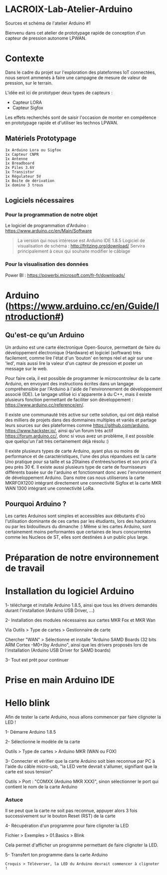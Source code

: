 # LACROIX-Lab-Atelier-Arduino
Sources et schéma de l'atelier Arduino #1

Bienvenu dans cet atelier de prototypage rapide de conception d'un capteur de pression autonome LPWAN.

# Contexte
Dans le cadre du projet sur l'exploration des plateformes IoT connectées, nous seront ammenés à faire une campagne de mesure de valeur de pression, sur le terrain.

L'idée est ici de prototyper deux types de capteurs : 
- Capteur LORA
- Capteur Sigfox

Les effets recherchés sont de saisir l'occasion de monter en compétence en prototypage rapide et d'utiliser les technos LPWAN.


## Matériels Prototypage
```
1x Arduino Lora ou Sigfox
1x Capteur CNPR
1x Antenne
1x Breadboard
2x Piles 3.6V
1x Transistor 
1x Régulateur 5V
1x Boite de dérivation
1x domino 3 trous

```

## Logiciels nécessaires
### Pour la programmation de notre objet

Le logiciel de programmation d'Arduino :  https://www.arduino.cc/en/Main/Software
> La version qui nous intéresse est Arduino IDE 1.8.5
Logiciel de visualisation de schéma :     http://fritzing.org/download/
> Servira principalement à ceux qui souhaite modifier le câblage

### Pour la visualisation des données

Power BI : https://powerbi.microsoft.com/fr-fr/downloads/


# Arduino (https://www.arduino.cc/en/Guide/Introduction#)
## Qu'est-ce qu'un Arduino 
Un arduino est une carte électronique Open-Source, permettant de faire du développement électronique (Hardware) et logiciel (software) très facilement, comme lire l'état d'un 'bouton' en temps réel et agir sur une 'led', mais aussi lire la valeur d'un capteur de pression et poster un message sur le web.

Pour faire cela, il est possible de programmer le microcontroleur de la carte Arduino, en envoyant des instructions écrites dans un langage compréhensible par l'Arduino à l'aide de l'environnement de développement associé (IDE).
Le langage utilisé ici s'apparente à du C++, mais il existe plusieurs fonction permettant de faciliter son développement : https://www.arduino.cc/reference/en/.

Il existe une communauté très active sur cette solution, qui ont déjà réalisé des milliers de projets dans des dommaines multiples et variés et partage leurs sources sur des plateformes comme https://github.com/arduino, https://www.hackster.io/, ainsi qu'un forum très actif https://forum.arduino.cc/, donc si vous avez un problème, il est possible que quelqu'un l'ait très certainement déjà résolu :)

Il existe plusieurs types de carte Arduino, ayant plus ou moins de performance et de caractéristiques, l'une des plus répandues est la carte Uno pratique pour sa taille et sa 20taines d'entrées/sorties et son prix d'à peu près 30 €.
Il existe aussi plusieurs type de carte de fournisseurs différents basée sur de l'arduino et fonctionnant donc avec l'environnement de développement Arduino.
Dans notre cas nous utiliserons la carte MKRFOX1200 intégrant directement une connectivité Sigfox et la carte MKR WAN 1300 intégrant une connectivité LoRa.

## Pourquoi Arduino ?
Les cartes Arduinos sont simples et accessibles aux débutants d'où l'utilisation dominante de ces cartes par les étudiants, lors des  hackatons ou par les bidouilleurs du dimanche :)
Même si les cartes Arduino, sont certainement moins performantes que certaines de leurs concurrentes comme les Nucleos de ST, elles sont destinées à un public plus large.

# Préparation de notre environnement de travail
# Installation du logiciel Arduino

1- télécharge et installe Arduino 1.8.5, ainsi que tous les drivers demandés durant l'installation (Arduino USB Driver, ...)

2- Installation des modules nécessaires aux cartes MKR Fox et MKR Wan

  Via Outils > Type de cartes > Gestionnaire de carte
  
  Chercher "WAN" > Sélectionne et installe "Arduino SAMD Boards (32 bits ARM Cortex -M0+)by Arduino", ainsi que les drivers proposés lors de l'installation (Arduino USB Driver for SAMD boards)
  
3- Tout est prêt pour continuer

# Prise en main Arduino IDE
# Hello blink
Afin de tester la carte Arduino, nous allons commencer par faire clignoter la LED ! 

1- Démarre Arduino 1.8.5 

2- Sélectionne le modèle de ta carte 

  Outils > Type de cartes > Arduino MKR (WAN ou FOX)
  
3- Connecter et vérifier que la carte Arduino soit bien reconnue par PC à l'aide du câble micro-usb, "la LED verte devrait s'allumer, signifiant que la carte est sous tension"

  Outils > Port : "COMXX (Arduino MKR XXX)", sinon sélectionner le port qui contient le nom de la carte Arduino
  
  ### Astuce
  Il se peut que la carte ne soit pas reconnue, appuyer alors 3 fois successivement sur le bouton Reset (RST) de la carte
  
4- Récupération d'un programme pour faire clignoter la LED

  Fichier > Exemples > 01.Basics > Blink
	
  Cela permet d'afficher un programme permettant de faire clignoter la LED.
  
5- Transfert ton programme dans la carte Arduino

	Croquis > Téléverser, la LED du Arduino devrait commencer à clignoter !

